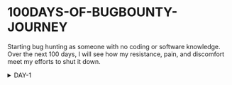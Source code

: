 # 100DAYS-OF-BUGBOUNTY-JOURNEY
Starting bug hunting as someone with no coding or software knowledge. Over the next 100 days, I will see how my resistance, pain, and discomfort meet my efforts to shut it down.
<details>
<summary>DAY-1</summary>

-I learn How web pages work?
**RESOURCES**
 -HTTPS:https://youtu.be/iYM2zFP3Zn0

</details>


